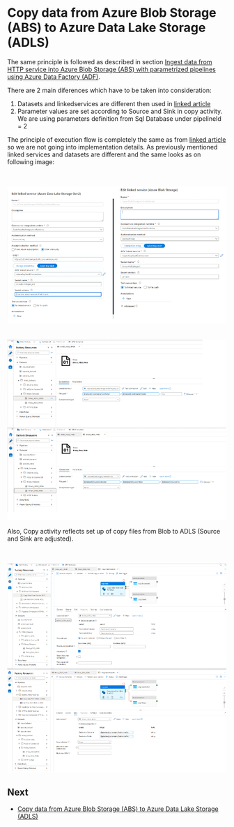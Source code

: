 # Copy data from Azure Blob Storage (ABS) to Azure Data Lake Storage (ADLS)

The same principle is followed as described in section [Ingest data from HTTP service into Azure Blob Storage (ABS) with parametrized pipelines using Azure Data Factory (ADF)](Sections/HTTPToBlob.md).

There are  2 main diferences which have to be taken into consideration:
1. Datasets and linkedservices are different then used in [linked article](Sections/HTTPToBlob.md)
2. Parameter values are set according to Source and Sink in copy activity. We are using parameters definition from Sql Database under pipelineId = 2

The principle of execution flow is completely the same as from [linked article](Sections/HTTPToBlob.md) so we are not going into implementation details. As previously mentioned linked services and datasets are different and the same looks as on following image:

\
\
![storage account](images/BlobToADLS/BlobToADLS1.png)
\
\
\
![storage account](images/BlobToADLS/BlobToADLS2.png)


Also, Copy activity reflects set up of copy files from Blob to ADLS (Source and Sink are adjusted).

\
\
![storage account](images/BlobToADLS/BlobToADLS4.png)

## Next
* [Copy data from Azure Blob Storage (ABS) to Azure Data Lake Storage (ADLS)](ADLSToSQL.md)







